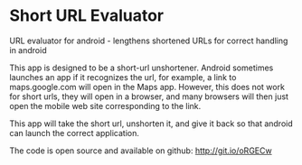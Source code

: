 Short URL Evaluator
============

URL evaluator for android - lengthens shortened URLs for correct handling in android

This app is designed to be a short-url unshortener. Android sometimes launches an app if it recognizes the url, for example, a link to maps.google.com will open in the Maps app. However, this does not work for short urls, they will open in a browser, and many browsers will then just open the mobile web site corresponding to the link. 

This app will take the short url, unshorten it, and give it back so that android can launch the correct application.

The code is open source and available on github: http://git.io/oRGECw